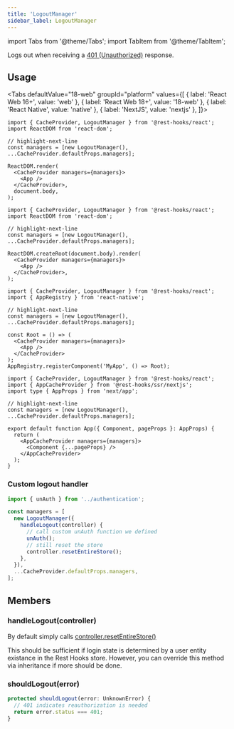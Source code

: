 ```yaml
---
title: 'LogoutManager'
sidebar_label: LogoutManager
---
```


import Tabs from '@theme/Tabs';
import TabItem from '@theme/TabItem';

Logs out when receiving a [401 (Unauthorized)](https://developer.mozilla.org/en-US/docs/Web/HTTP/Status/401) response.

## Usage

<Tabs
defaultValue="18-web"
groupId="platform"
values={[
{ label: 'React Web 16+', value: 'web' },
{ label: 'React Web 18+', value: '18-web' },
{ label: 'React Native', value: 'native' },
{ label: 'NextJS', value: 'nextjs' },
]}>
<TabItem value="web">

```tsx title="/index.tsx"
import { CacheProvider, LogoutManager } from '@rest-hooks/react';
import ReactDOM from 'react-dom';

// highlight-next-line
const managers = [new LogoutManager(), ...CacheProvider.defaultProps.managers];

ReactDOM.render(
  <CacheProvider managers={managers}>
    <App />
  </CacheProvider>,
  document.body,
);
```

</TabItem>

<TabItem value="18-web">

```tsx title="/index.tsx"
import { CacheProvider, LogoutManager } from '@rest-hooks/react';
import ReactDOM from 'react-dom';

// highlight-next-line
const managers = [new LogoutManager(), ...CacheProvider.defaultProps.managers];

ReactDOM.createRoot(document.body).render(
  <CacheProvider managers={managers}>
    <App />
  </CacheProvider>,
);
```

</TabItem>

<TabItem value="native">

```tsx title="/index.tsx"
import { CacheProvider, LogoutManager } from '@rest-hooks/react';
import { AppRegistry } from 'react-native';

// highlight-next-line
const managers = [new LogoutManager(), ...CacheProvider.defaultProps.managers];

const Root = () => (
  <CacheProvider managers={managers}>
    <App />
  </CacheProvider>
);
AppRegistry.registerComponent('MyApp', () => Root);
```

</TabItem>

<TabItem value="nextjs">

```tsx title="pages/_app.tsx"
import { CacheProvider, LogoutManager } from '@rest-hooks/react';
import { AppCacheProvider } from '@rest-hooks/ssr/nextjs';
import type { AppProps } from 'next/app';

// highlight-next-line
const managers = [new LogoutManager(), ...CacheProvider.defaultProps.managers];

export default function App({ Component, pageProps }: AppProps) {
  return (
    <AppCacheProvider managers={managers}>
      <Component {...pageProps} />
    </AppCacheProvider>
  );
}
```

</TabItem>
</Tabs>

### Custom logout handler

```ts
import { unAuth } from '../authentication';

const managers = [
  new LogoutManager({
    handleLogout(controller) {
      // call custom unAuth function we defined
      unAuth();
      // still reset the store
      controller.resetEntireStore();
    },
  }),
  ...CacheProvider.defaultProps.managers,
];
```

## Members

### handleLogout(controller)

By default simply calls [controller.resetEntireStore()](./Controller.md#resetEntireStore)

This should be sufficient if login state is determined by a user entity existance in the Rest Hooks store. However,
you can override this method via inheritance if more should be done.

### shouldLogout(error)

```ts
protected shouldLogout(error: UnknownError) {
  // 401 indicates reauthorization is needed
  return error.status === 401;
}
```
